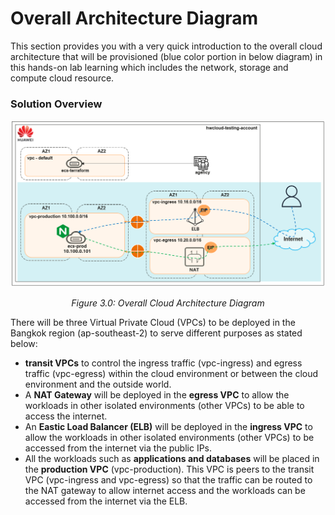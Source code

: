 # Overall Architecture Diagram

This section provides you with a very quick introduction to the overall cloud architecture that will be provisioned (blue color portion in below diagram) in this hands-on lab learning which includes the network, storage and compute cloud resource.

### Solution Overview

*<p align="center"> ![figure3.0](./images/3.0.png) </p>*

*<p align="center"> Figure 3.0: Overall Cloud Architecture Diagram </p>*

There will be three Virtual Private Cloud (VPCs) to be deployed in the Bangkok region (ap-southeast-2) to serve different purposes as stated below:

* **transit VPCs** to control the ingress traffic (vpc-ingress) and egress traffic (vpc-egress) within the cloud environment or between the cloud environment and the outside world. 
* A **NAT Gateway** will be deployed in the **egress VPC** to allow the workloads in other isolated environments (other VPCs) to be able to access the internet.
* An **Eastic Load Balancer (ELB)** will be deployed in the **ingress VPC** to allow the workloads in other isolated environments (other VPCs) to be accessed from the internet via the public IPs.
* All the workloads such as **applications and databases** will be placed in the **production VPC** (vpc-production). This VPC is peers to the transit VPC (vpc-ingress and vpc-egress) so that the traffic can be routed to the NAT gateway to allow internet access and the workloads can be accessed from the internet via the ELB.